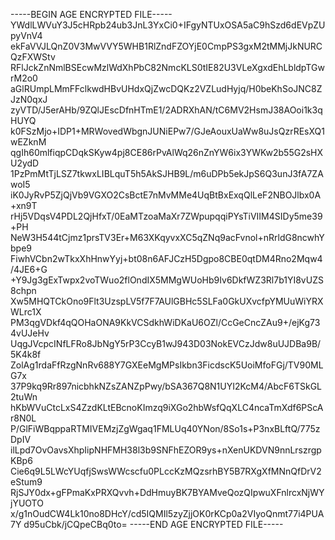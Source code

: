 -----BEGIN AGE ENCRYPTED FILE-----
YWdlLWVuY3J5cHRpb24ub3JnL3YxCi0+IFgyNTUxOSA5aC9hSzd6dEVpZUpyVnV4
ekFaVVJLQnZ0V3MwVVY5WHB1RlZndFZOYjE0CmpPS3gxM2tMMjJkNURCQzFXWStv
RFlJckZnNmlBSEcwMzlWdXhPbC82NmcKLS0tIE82U3VLeXgxdEhLbldpTGwrM2o0
aGlRUmpLMmFFclkwdHBvUHdxQjZwcDQKz2VZLudHyjq/H0beKhSoJNC8ZJzN0qxJ
zyVTD/J5erAHb/9ZQlJEscDfnHTmE1/2ADRXhAN/tC6MV2HsmJ38AOoi1k3qHUYQ
k0FSzMjo+IDP1+MRWovedWbgnJUNiEPw7/GJeAouxUaWw8uJsQzrREsXQ1wEZknM
qgIh60mlfiqpCDqkSKyw4pj8CE86rPvAlWq26nZnYW6ix3YWKw2b55G2sHXU2ydD
1PzPmMtTjLSZ7tkwxLIBLquT5h5AkSJHB9L/m6uDPb5ekJpS6Q3unJ3fA7ZAwoI5
iK0JyRvP5ZjQjVb9VGXO2CsBctE7nMvMMe4UqBtBxExqQlLeF2NBOJlbx0A+xn9T
rHj5VDqsV4PDL2QjHfxT/0EaMTzoaMaXr7ZWpupqqiPYsTiVIIM4SIDy5me39+PH
NeW3H544tCjmz1prsTV3Er+M63XKqyvxXC5qZNq9acFvnol+nRrldG8ncwhYbpe9
FiwhVCbn2wTkxXhHnwYyj+bt08n6AFJCzH5Dgpo8CBE0qtDM4Rno2Mqw4/4JE6+G
+Y9Jg3gExTwpx2voTWuo2flOndIX5MMgWUoHb9Iv6DkfWZ3Rl7b1YI8vUZS8chpn
Xw5MHQTCkOno9Flt3UzspLV5f7F7AUlGBHc5SLFa0GkUXvcfpYMUuWiYRXWLrc1X
PM3qgVDkf4qQOHaONA9KkVCSdkhWiDKaU6OZl/CcGeCncZAu9+/ejKg734vUJeHv
UqgJVcpcINfLFRo8JbNgY5rP3CcyB1wJ943D03NokEVCzJdw8uUJDBa9B/5K4k8f
ZolAg1rdaFfRzgNnRv688Y7GXEeMgMPsIkbn3FicdscK5UoiMfoFGj/TV90MLG7x
37P9kq9Rr897nicbhkNZsZANZpPwy/bSA367Q8N1UYI2KcM4/AbcF6TSkGL2tuWn
hKbWVuCtcLxS4ZzdKLtEBcnoKImzq9iXGo2hbWsfQqXLC4ncaTmXdf6PScAr8N0L
P/GlFiWBqppaRTMIVEMzjZgWgaq1FMLUq40YNon/8So1s+P3nxBLftQ/775zDpIV
ilLpd7OvOavsXhpIipNHFMH38l3b9SNFhEZOR9ys+nXenUKDVN9nnLrszrgpKBp6
Cie6q9L5LWcYUqfjSwsWWcscfu0PLccKzMQzsrhBY5B7RXgXfMNnQfDrV2eStum9
RjSJY0dx+gFPmaKxPRXQvvh+DdHmuyBK7BYAMveQozQIpwuXFnlrcxNjWYjYUOTO
x/g1nOudCW4Lk10no8DHcY/cd5IQMIl5zyZjjOK0rKCp0a2VIyoQnmt77i4PUA7Y
d95uCbk/jCQpeCBq0to=
-----END AGE ENCRYPTED FILE-----
